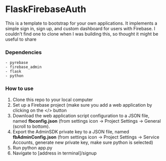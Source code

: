 # FlaskFirebaseAuth
This is a template to bootstrap for your own applications. It implements a simple sign in, sign up, and custom dashboard for users with Firebase. I couldn't find one to clone when I was building this, so thought it might be useful to share

### Dependencies
```
- pyrebase
- firebase_admin
- flask
- python
```

### How to use
1. Clone this repo to your local computer
2. Set up a Firebase project (make sure you add a web application by clicking on the </> button
3. Download the web application script configuration to a JSON file, named **fbconfig.json** (from settings icon -> Project Settings -> General (scroll to bottom). 
4. Export the AdminSDK private key to a JSON file, named **fbAdminConfig.json** (from settings icon -> Project Settings -> Service Accounts, generate new private key, make sure python is selected)
5. Run python app.py
6. Navigate to [address in terminal]/signup

